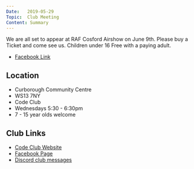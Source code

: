 ```yaml
---
Date:   2019-05-29
Topic:  Club Meeting
Content: Summary
---
```

We are all set to appear at RAF Cosford Airshow on June 9th. Please buy a Ticket and come see us. Children under 16 Free with a paying adult.

* [Facebook Link](https://www.facebook.com/1481985248595237/posts/2067672920026464/)

## Location

* Curborough Community Centre
* WS13 7NY
* Code Club
* Wednesdays 5:30 - 6:30pm
* 7 - 15 year olds welcome

## Club Links

* [Code Club Website](https://lichfield-code-club.github.io/)
* [Facebook Page](https://www.facebook.com/LichfieldCoders)
* [Discord club messages](https://discord.gg/szz6xGK)
